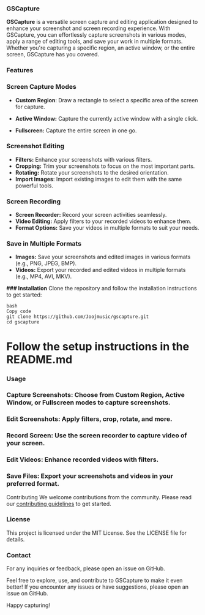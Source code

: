 ### GSCapture
**GSCapture** is a versatile screen capture and editing application designed to enhance your screenshot and screen recording experience. With GSCapture, you can effortlessly capture screenshots in various modes, apply a range of editing tools, and save your work in multiple formats. Whether you're capturing a specific region, an active window, or the entire screen, GSCapture has you covered.

### Features

### Screen Capture Modes

- **Custom Region**: Draw a rectangle to select a specific area of the screen for capture.

- **Active Window:** Capture the currently active window with a single click.

- **Fullscreen:** Capture the entire screen in one go.

### Screenshot Editing

- **Filters:** Enhance your screenshots with various filters.
- **Cropping:** Trim your screenshots to focus on the most important parts.
- **Rotating:** Rotate your screenshots to the desired orientation.
- **Import Images**: Import existing images to edit them with the same powerful tools.

### Screen Recording

- **Screen Recorder:** Record your screen activities seamlessly.
- **Video Editing:** Apply filters to your recorded videos to enhance them.
- **Format Options:** Save your videos in multiple formats to suit your needs.

### Save in Multiple Formats

- **Images:** Save your screenshots and edited images in various formats (e.g., PNG, JPEG, BMP).
- **Videos:** Export your recorded and edited videos in multiple formats (e.g., MP4, AVI, MKV).

**### Installation**
Clone the repository and follow the installation instructions to get started:

```
bash
Copy code
git clone https://github.com/Joojmusic/gscapture.git
cd gscapture
```
# Follow the setup instructions in the README.md
### Usage
### Capture Screenshots: Choose from Custom Region, Active Window, or Fullscreen modes to capture screenshots.
### Edit Screenshots: Apply filters, crop, rotate, and more.
### Record Screen: Use the screen recorder to capture video of your screen.
### Edit Videos: Enhance recorded videos with filters.
### Save Files: Export your screenshots and videos in your preferred format.
Contributing
We welcome contributions from the community. Please read our [contributing guidelines](https://github.com/Joojmusic/GSCapture/releases/CONTRIBUTING.md) to get started.

### License
This project is licensed under the MIT License. See the LICENSE file for details.

### Contact
For any inquiries or feedback, please open an issue on GitHub.

Feel free to explore, use, and contribute to GSCapture to make it even better! If you encounter any issues or have suggestions, please open an issue on GitHub.

Happy capturing!
